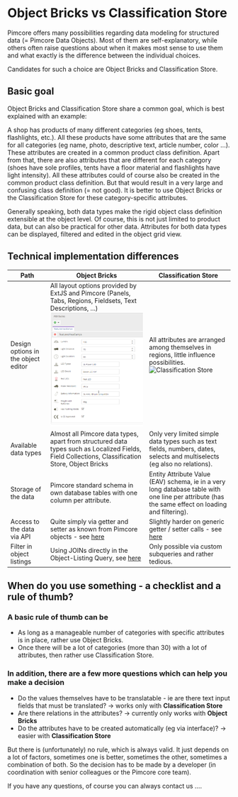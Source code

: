 # Object Bricks vs Classification Store

Pimcore offers many possibilities regarding data modeling for structured data (= Pimcore Data Objects). 
Most of them are self-explanatory, while others often raise questions about when it makes most sense to use them and what exactly is the difference between the individual choices.

Candidates for such a choice are Object Bricks and Classification Store.

## Basic goal

Object Bricks and Classification Store share a common goal, which is best explained with an example:

A shop has products of many different categories (eg shoes, tents, flashlights, etc.). 
All these products have some attributes that are the same for all categories (eg name, photo, descriptive text, article number, color ...). These attributes are created in a common product class definition.
Apart from that, there are also attributes that are different for each category (shoes have sole profiles, tents have a floor material and flashlights have light intensity). All these attributes could of course also be created in the common product class definition. But that would result in a very large and confusing class definition (= not good). It is better to use Object Bricks or the Classification Store for these category-specific attributes.

Generally speaking, both data types make the rigid object class definition extensible at the object level. Of course, this is not just limited to product data, but can also be practical for other data. Attributes for both data types can be displayed, filtered and edited in the object grid view.

## Technical implementation differences
| Path   |  Object Bricks |  Classification Store
|--------|--------------|---------------------
| Design options in the object editor | All layout options provided by ExtJS and Pimcore (Panels, Tabs, Regions, Fieldsets, Text Descriptions, ...) ![Object Bricks](img/ObjectsBricks_object_example.png)| All attributes are arranged among themselves in regions, little influence possibilities. ![Classification Store](img/Objects_ClassificationStore_edit_object.png)
| Available data types | Almost all Pimcore data types, apart from structured data types such as Localized Fields, Field Collections, Classification Store, Object Bricks | Only very limited simple data types such as text fields, numbers, dates, selects and multiselects (eg also no relations).
| Storage of the data | Pimcore standard schema in own database tables with one column per attribute.	| 	Entity Attribute Value (EAV) schema, ie in a very long database table with one line per attribute (has the same effect on loading and filtering).
| Access to the data via API | Quite simply via getter and setter as known from Pimcore objects - see [here](../05_Objects/Object_Classes/Data_Types/Object_Bricks.html#page_Working-with-PHP-API) | Slightly harder on generic getter / setter calls - see [here](../05_Objects/Object_Classes/Data_Types/Classification_Store.html#page_Using-Classification-Store-via-PHP-API)
| Filter in object listings | Using JOINs directly in the Object-Listing Query, see [here](../05_Objects/Object_Classes/Data_Types/Object_Bricks.html#page_Querying-for-Objectbrick-data) | Only possible via custom subqueries and rather tedious.

## When do you use something - a checklist and a rule of thumb?

### A basic rule of thumb can be
- As long as a manageable number of categories with specific attributes is in place, rather use Object Bricks.
- Once there will be a lot of categories (more than 30) with a lot of attributes, then rather use Classification Store.

### In addition, there are a few more questions which can help you make a decision
- Do the values themselves have to be translatable - ie are there text input fields that must be translated? → works only with **Classification Store**
- Are there relations in the attributes? → currently only works with **Object Bricks**
- Do the attributes have to be created automatically (eg via interface)? → easier with **Classification Store**

But there is (unfortunately) no rule, which is always valid. It just depends on a lot of factors, sometimes one is better, sometimes the other, sometimes a combination of both. So the decision has to be made by a developer (in coordination with senior colleagues or the Pimcore core team).

If you have any questions, of course you can always contact us ....
